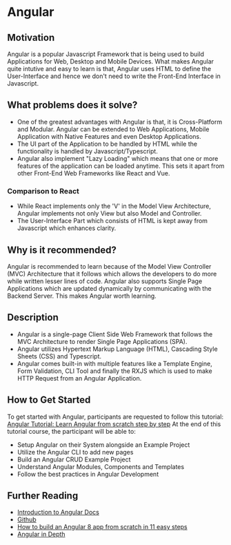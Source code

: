 # Angular

## Motivation
Angular is a popular Javascript Framework that is being used to build Applications for Web, Desktop and Mobile Devices.  What makes Angular quite intutive and easy to learn is that, Angular uses HTML to define the User-Interface and hence we don't need to write the Front-End Interface in Javascript. 

## What problems does it solve?
- One of the greatest advantages with Angular is that, it is Cross-Platform and Modular. Angular can be extended to Web Applications, Mobile Application with Native Features and even Desktop Applications.
- The UI part of the Application to be handled by HTML while the functionality is handled by Javascript/Typescript.
- Angular also implement "Lazy Loading" which means that one or more features of the application can be loaded anytime. This sets it apart from other Front-End Web Frameworks like React and Vue.

### Comparison to React
- While React implements only the 'V' in the Model View Architecture, Angular implements not only View but also Model and Controller.
- The User-Interface Part which consists of HTML is kept away from Javascript which enhances clarity.

## Why is it recommended?
Angular is recommended to learn because of the Model View Controller (MVC) Architecture that it follows which allows the developers to do more while written lesser lines of code. Angular also supports Single Page Applications which are updated dynamically by communicating with the Backend Server. This makes Angular worth learning.

## Description
- Angular is a single-page Client Side Web Framework that follows the MVC Architecture to render Single Page Applications (SPA).
- Angular utilizes Hypertext Markup Language (HTML), Cascading Style Sheets (CSS) and Typescript.
- Angular comes built-in with multiple features like a Template Engine, Form Validation, CLI Tool and finally the RXJS which is used to make HTTP Request from an Angular Application. 

## How to Get Started
To get started with Angular, participants are requested to follow this tutorial: 
[Angular Tutorial: Learn Angular from scratch step by step](https://angular-templates.io/tutorials/about/learn-angular-from-scratch-step-by-step)
At the end of this tutorial course, the participant will be able to: 
 - Setup Angular on their System alongside an Example Project
 - Utilize the Angular CLI to add new pages
 - Build an Angular CRUD Example Project
 - Understand Angular Modules, Components and Templates
 - Follow the best practices in Angular Development

## Further Reading
- [Introduction to Angular Docs](https://angular.io/docs)
- [Github](https://github.com/angular)
- [How to build an Angular 8 app  from scratch  in 11 easy steps](https://www.freecodecamp.org/news/angular-8-tutorial-in-easy-steps/)
- [Angular in Depth](https://medium.com/angular-in-depth)
